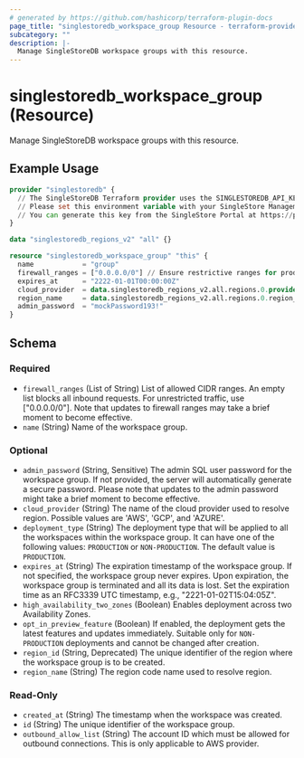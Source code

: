 ```yaml
---
# generated by https://github.com/hashicorp/terraform-plugin-docs
page_title: "singlestoredb_workspace_group Resource - terraform-provider-singlestoredb"
subcategory: ""
description: |-
  Manage SingleStoreDB workspace groups with this resource.
---
```


# singlestoredb_workspace_group (Resource)

Manage SingleStoreDB workspace groups with this resource.

## Example Usage

```terraform
provider "singlestoredb" {
  // The SingleStoreDB Terraform provider uses the SINGLESTOREDB_API_KEY environment variable for authentication.
  // Please set this environment variable with your SingleStore Management API key.
  // You can generate this key from the SingleStore Portal at https://portal.singlestore.com/organizations/org-id/api-keys.
}

data "singlestoredb_regions_v2" "all" {}

resource "singlestoredb_workspace_group" "this" {
  name            = "group"
  firewall_ranges = ["0.0.0.0/0"] // Ensure restrictive ranges for production environments.
  expires_at      = "2222-01-01T00:00:00Z"
  cloud_provider  = data.singlestoredb_regions_v2.all.regions.0.provider
  region_name     = data.singlestoredb_regions_v2.all.regions.0.region_name
  admin_password  = "mockPassword193!"
}
```

<!-- schema generated by tfplugindocs -->
## Schema

### Required

- `firewall_ranges` (List of String) List of allowed CIDR ranges. An empty list blocks all inbound requests. For unrestricted traffic, use ["0.0.0.0/0"]. Note that updates to firewall ranges may take a brief moment to become effective.
- `name` (String) Name of the workspace group.

### Optional

- `admin_password` (String, Sensitive) The admin SQL user password for the workspace group. If not provided, the server will automatically generate a secure password. Please note that updates to the admin password might take a brief moment to become effective.
- `cloud_provider` (String) The name of the cloud provider used to resolve region. Possible values are 'AWS', 'GCP', and 'AZURE'.
- `deployment_type` (String) The deployment type that will be applied to all the workspaces within the workspace group. It can have one of the following values: `PRODUCTION` or `NON-PRODUCTION`. The default value is `PRODUCTION`.
- `expires_at` (String) The expiration timestamp of the workspace group. If not specified, the workspace group never expires. Upon expiration, the workspace group is terminated and all its data is lost. Set the expiration time as an RFC3339 UTC timestamp, e.g., "2221-01-02T15:04:05Z".
- `high_availability_two_zones` (Boolean) Enables deployment across two Availability Zones.
- `opt_in_preview_feature` (Boolean) If enabled, the deployment gets the latest features and updates immediately. Suitable only for `NON-PRODUCTION` deployments and cannot be changed after creation.
- `region_id` (String, Deprecated) The unique identifier of the region where the workspace group is to be created.
- `region_name` (String) The region code name used to resolve region.

### Read-Only

- `created_at` (String) The timestamp when the workspace was created.
- `id` (String) The unique identifier of the workspace group.
- `outbound_allow_list` (String) The account ID which must be allowed for outbound connections. This is only applicable to AWS provider.
